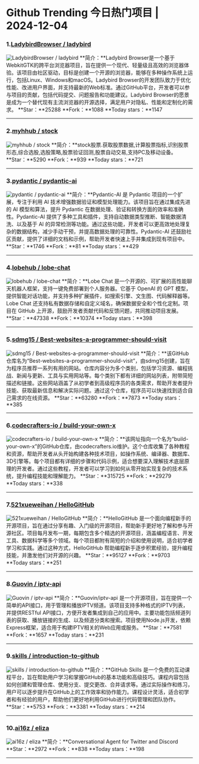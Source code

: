 # Github Trending 今日热门项目 | 2024-12-04
### 1.[LadybirdBrowser / ladybird](https://github.com/LadybirdBrowser/ladybird)

![LadybirdBrowser / ladybird](https://opengraph.githubassets.com/f4b9ee060e726cae7aa185aaa26ed4460742888c82ee06fd83ea0461cd397c14/LadybirdBrowser/ladybird)
**简介：**Ladybird Browser是一个基于WebkitGTK的跨平台浏览器项目，旨在提供一个现代、轻量级且高效的浏览器体验。该项目由社区驱动，目标是创建一个开源的浏览器，能够在多种操作系统上运行，包括Linux、Windows和macOS。Ladybird Browser的开发团队致力于优化性能、改进用户界面，并支持最新的Web标准。通过GitHub平台，开发者可以参与项目的贡献，包括代码提交、问题报告和功能建议。Ladybird Browser的愿景是成为一个替代现有主流浏览器的开源选择，满足用户对隐私、性能和定制化的需求。
**Star：**25288
**Fork：**1088
**Today stars：**1147

---

### 2.[myhhub / stock](https://github.com/myhhub/stock)

![myhhub / stock](https://opengraph.githubassets.com/ba06f8ec4060e68b548752e7954f0a5cfddd8ba1cd464810dcf8a9770dddbd34/myhhub/stock)
**简介：**stock股票.获取股票数据,计算股票指标,识别股票形态,综合选股,选股策略,股票验证回测,股票自动交易,支持PC及移动设备。
**Star：**5290
**Fork：**939
**Today stars：**721

---

### 3.[pydantic / pydantic-ai](https://github.com/pydantic/pydantic-ai)

![pydantic / pydantic-ai](https://opengraph.githubassets.com/b49f15fb6817b8decdf1364a9fd6d6835838e8668738b5bc3592321fed92b932/pydantic/pydantic-ai)
**简介：**Pydantic-AI 是 Pydantic 项目的一个扩展，专注于利用 AI 技术增强数据验证和模型处理能力。该项目旨在通过集成先进的 AI 模型和算法，提升 Pydantic 在数据处理、验证和转换方面的效率和准确性。Pydantic-AI 提供了多种工具和插件，支持自动数据类型推断、智能数据清洗、以及基于 AI 的异常检测等功能。通过这些功能，开发者可以更高效地处理复杂的数据结构，减少手动干预，并提高数据处理的可靠性。Pydantic-AI 还鼓励社区贡献，提供了详细的文档和示例，帮助开发者快速上手并集成到现有项目中。
**Star：**1746
**Fork：**81
**Today stars：**429

---

### 4.[lobehub / lobe-chat](https://github.com/lobehub/lobe-chat)

![lobehub / lobe-chat](https://repository-images.githubusercontent.com/643445235/0c78d33a-5855-4941-ab49-5798aa384a61)
**简介：**Lobe Chat 是一个开源的、可扩展的高性能聊天机器人框架，支持一键免费部署到个人服务器。它基于 OpenAI 的 GPT 模型，提供智能对话功能，并支持多种扩展插件，如搜索引擎、文生图、代码解释器等。Lobe Chat 还支持私有数据存储和自定义域名，确保数据安全和个性化定制。项目在 GitHub 上开源，鼓励开发者贡献代码和反馈问题，共同推动项目发展。
**Star：**47338
**Fork：**10374
**Today stars：**398

---

### 5.[sdmg15 / Best-websites-a-programmer-should-visit](https://github.com/sdmg15/Best-websites-a-programmer-should-visit)

![sdmg15 / Best-websites-a-programmer-should-visit](https://opengraph.githubassets.com/c24fc9939fc1f5ff9a5966f5aa7ef10daa37e9d25c10b29bf67e28f4b57f64db/sdmg15/Best-websites-a-programmer-should-visit)
**简介：**该GitHub仓库名为“Best-websites-a-programmer-should-visit”，由sdmg15创建，旨在为程序员推荐一系列有用的网站。仓库内容分为多个类别，包括学习资源、编程挑战、新闻与更新、工具与实用网站等。每个类别下都有详细的网站列表，附带简短描述和链接。这些网站涵盖了从初学者到高级程序员的各类需求，帮助开发者提升技能、获取最新信息和解决实际问题。通过这个仓库，程序员可以快速找到适合自己需求的在线资源。
**Star：**63280
**Fork：**7873
**Today stars：**385

---

### 6.[codecrafters-io / build-your-own-x](https://github.com/codecrafters-io/build-your-own-x)

![codecrafters-io / build-your-own-x](https://opengraph.githubassets.com/c4335fcaf7d4dca712c6083f0c7904747ce2ad3dd32539f8a7b9fe0032db7fef/codecrafters-io/build-your-own-x)
**简介：**该网址指向一个名为“build-your-own-x”的GitHub仓库，由codecrafters.io维护。这个仓库收集了各种教程和资源，帮助开发者从头开始构建各种技术项目，如操作系统、编译器、数据库、3D引擎等。每个项目都有详细的步骤和代码示例，适合想要深入理解技术底层原理的开发者。通过这些教程，开发者可以学习到如何从零开始实现复杂的技术系统，提升编程技能和理解能力。
**Star：**315725
**Fork：**29279
**Today stars：**338

---

### 7.[521xueweihan / HelloGitHub](https://github.com/521xueweihan/HelloGitHub)

![521xueweihan / HelloGitHub](https://opengraph.githubassets.com/9b85a739890e43da463ef71cfd3993e2d5b97f8592e3f7bf6ee25b682fd3063e/521xueweihan/HelloGitHub)
**简介：**HelloGitHub 是一个面向编程新手的开源项目，旨在通过分享有趣、入门级的开源项目，帮助新手更好地了解和参与开源社区。项目每月发布一期，每期包含多个精选的开源项目，涵盖编程语言、开发工具、数据科学等多个领域。每个项目都附有简短的介绍和使用说明，适合初学者学习和实践。通过这种方式，HelloGitHub 帮助编程新手逐步积累经验，提升编程技能，并激发他们对开源的兴趣。
**Star：**95127
**Fork：**9703
**Today stars：**251

---

### 8.[Guovin / iptv-api](https://github.com/Guovin/iptv-api)

![Guovin / iptv-api](https://opengraph.githubassets.com/bd98d6c384d9ca0e8fb57b92ac3ea1fb51009b04476f444f04fbba54564c4e68/Guovin/iptv-api)
**简介：**Guovin/iptv-api 是一个开源项目，旨在提供一个简单的API接口，用于管理和播放IPTV频道。该项目支持多种格式的IPTV列表，并提供RESTful API接口，方便开发者集成到自己的应用中。主要功能包括频道列表的获取、播放链接的生成、以及频道分类和搜索。项目使用Node.js开发，依赖Express框架，适合用于构建IPTV相关的Web应用或服务。
**Star：**7581
**Fork：**1657
**Today stars：**231

---

### 9.[skills / introduction-to-github](https://github.com/skills/introduction-to-github)

![skills / introduction-to-github](https://repository-images.githubusercontent.com/445316705/08c9d7e3-d00d-4a93-b9b8-daa0f50418d4)
**简介：**GitHub Skills 是一个免费的互动课程平台，旨在帮助用户学习和掌握GitHub的基本功能和高级技巧。课程内容包括如何创建和管理仓库、使用分支、提交更改、合并请求等。通过实际操作和练习，用户可以逐步提升在GitHub上的工作效率和协作能力。课程设计灵活，适合初学者和有经验的用户，帮助他们更好地利用GitHub进行代码管理和团队协作。
**Star：**5753
**Fork：**3381
**Today stars：**214

---

### 10.[ai16z / eliza](https://github.com/ai16z/eliza)

![ai16z / eliza](https://repository-images.githubusercontent.com/826170402/9705c1bd-2cef-4f65-af3b-4b464cdff872)
**简介：**Conversational Agent for Twitter and Discord
**Star：**2972
**Fork：**838
**Today stars：**198

---

